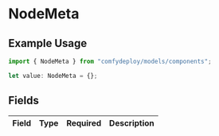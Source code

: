 # NodeMeta

## Example Usage

```typescript
import { NodeMeta } from "comfydeploy/models/components";

let value: NodeMeta = {};
```

## Fields

| Field       | Type        | Required    | Description |
| ----------- | ----------- | ----------- | ----------- |